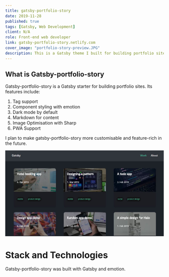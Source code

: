 ```yaml
---
title: gatsby-portfolio-story
date: 2019-11-28
published: true
tags: [Gatsby, Web Development]
client: N/A
role: Front-end web developer
link: gatsby-portfolio-story.netlify.com
cover_image: "portfolio-story-preview.JPG"
description: This is a Gatsby theme I built for building portfolio sites.
---
```



## What is Gatsby-portfolio-story
Gatsby-portfolio-story is a Gatsby starter for building portfolio sites. Its features include:

1. Tag support
2. Component styling with emotion
3. Dark mode by default	
4. Markdown for content
5. Image Optimisation with Sharp
6. PWA Support

I plan to make gatsby-portfolio-story more customisable and feature-rich in the future.

![an image](./portfolio-story-main.JPG) 


# Stack and Technologies
Gatsby-portfolio-story was built with Gatsby and emotion.

